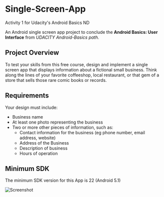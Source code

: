 # Single-Screen-App
Activity 1 for Udacity's Android Basics ND

An Android single screen app project to conclude the __Android Basics: User Interface__ from *UDACITY Android-Basics path.*

## Project Overview ##
To test your skills from this free course, design and implement a single screen app that displays information about a fictional small business. 
Think along the lines of your favorite coffeeshop, local restaurant, or that gem of a store that sells those rare comic books or records.

## Requirements ##
Your design must include:

* Business name
* At least one photo representing the business
* Two or more other pieces of information, such as:
  * Contact information for the business (eg phone number, email address, website)
  * Address of the Business
  * Description of business
  * Hours of operation
  
 
 ## Minimum SDK ##
 
 The minimum SDK version for this App is 22 (Android 5.1)

![Screenshot](screenshots/app.png "The IceSoup App")

